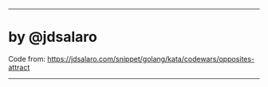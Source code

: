 ___________________________________________________________________________
   
#  by @jdsalaro

  Code from: https://jdsalaro.com/snippet/golang/kata/codewars/opposites-attract
_________________________________________________________________________


